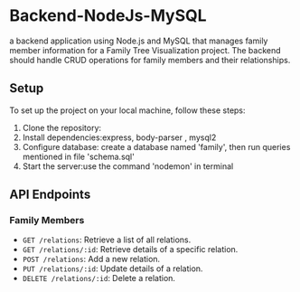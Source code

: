 # Backend-NodeJs-MySQL
a backend application using Node.js and MySQL that manages family member information for a Family Tree Visualization project. The backend should handle CRUD operations for family members and their relationships.

## Setup

To set up the project on your local machine, follow these steps:

1. Clone the repository:
2. Install dependencies:express, body-parser , mysql2
3. Configure database: create a database named 'family', then run queries mentioned in file 'schema.sql'
4. Start the server:use the command 'nodemon' in terminal

## API Endpoints

### Family Members

- `GET /relations`: Retrieve a list of all relations.
- `GET /relations/:id`: Retrieve details of a specific relation.
- `POST /relations`: Add a new relation.
- `PUT /relations/:id`: Update details of a relation.
- `DELETE /relations/:id`: Delete a relation.
